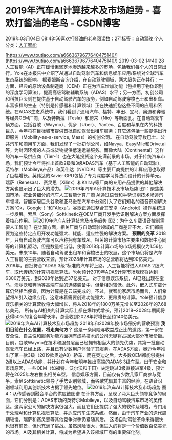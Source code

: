 
# 2019年汽车AI计算技术及市场趋势 - 喜欢打酱油的老鸟 - CSDN博客


2019年03月04日 08:43:56[喜欢打酱油的老鸟](https://me.csdn.net/weixin_42137700)阅读数：271标签：[自动驾驶																](https://so.csdn.net/so/search/s.do?q=自动驾驶&t=blog)个人分类：[人工智能																](https://blog.csdn.net/weixin_42137700/article/category/7820233)


[https://www.toutiao.com/a6663679677640475140/](https://www.toutiao.com/a6663679677640475140/)
2019-03-02 14:40:28
人工智能（AI）正在缓慢但坚定地渗透越来越多的市场，包括我们每个人的日常出行。Yole在本报告中介绍了AI通过自动驾驶汽车和信息娱乐应用/系统对全球汽车生态系统的影响。
据麦姆斯咨询介绍，在自动驾驶领域，两大趋势正在并行：一方面，经典的原始设备制造商（OEM）正在为汽车增加功能（包括用于物体识别的深度学习算法），提高高级驾驶辅助系统（ADAS）水平；另一方面，初创公司和科技巨头则在提供基于自动驾驶汽车的服务，例如自动驾驶穿梭巴士和出租车。
丰富多样的生态（特别是传感器和计算领域）正在快速拥抱这些不同的应用和系统。在ADAS生态系统中，我们看到了通用汽车、福特、丰田、宝马、奥迪和奔驰等经典OEM厂商，以及特斯拉（Tesla）和蔚来（Nio）等新面孔。在自动驾驶车辆方面，包括谷歌（Waymo）、优步（Uber）、Yantex、百度和苹果在内的科技巨头，今年将在目标城市提供首批自动驾驶出租车服务；其它还包括一些提供出行即服务（Mobility-as-a-service, Maas）的初创公司。
在自动驾驶穿梭巴士、公共汽车和商用车方面，我们发现了一批初创公司，如Navya、EasyMile和Drive.ai等，为封闭环境的人员或货物提供低速运输服务。而像大陆（Continental）这样的汽车一级供应商（Tier-1）也在大笔投资这个充满前景的市场。对于传统汽车市场，我们预计今年将推出首款2级和3级ADAS汽车（基于人工智能的自动驾驶）。
英特尔（Mobileye产品）和英伟达（NVIDIA）等主要厂商提供的计算应用也取得了巨幅增长。英伟达的Xavier GPU包括了专为深度学习算法而设计的计算单元。瑞萨（Renesas）、赛灵思（Xilinx）和Kalray等厂商的专用产品提供的其他解决方案也显示出了巨大的潜力。
![2019年汽车AI计算技术及市场趋势](http://p3.pstatp.com/large/pgc-image/c6895946d2c341089e13e102cd67d64a)
图1：聚焦美国市场，按业务细分的汽车人工智能计算厂商
AI通过语音和手势识别技术渗透汽车领域。智能家居巨头谷歌和亚马逊在汽车中分别引入了它们知名的语音识别解决方案“Ok，Google！”和“Alexa”。谷歌正通过整合其安卓（Android）操作系统进一步发展。索尼（Sony）Softkinetic在OEM厂商开发手势识别解决方案方面发挥着核心作用。
![2019年汽车AI计算技术及市场趋势](http://p1.pstatp.com/large/pgc-image/1d208e515eaf47319529333f16e233a8)
图2：为什么车载语音控制需要人工智能？
在计算方面，相关厂商与自动驾驶领域的厂商差异不大，它们都需要为这些特定应用开发功能强大、耗能、适应性强的解决方案。
**预期的变革**
2018年，只有自动驾驶汽车可以声称拥有车载AI。相关的计算市场主要由和数据中心同等的计算机驱动，但是数量相当低，使得2018年计算市场的市场规模仅为1.56亿美元。未来10年，随着自动驾驶出租车和穿梭巴士的发展，这个市场仍将是汽车人工智能的主要营收来源，预计2028年计算市场的总营收将达到90亿美元。
2019年，首批符合“ADAS 3级”标准的汽车将上路，人工智能将进入ADAS 2级汽车，取代传统的计算机视觉算法。Yole预计2019年ADAS计算市场规模将达到6300万美元，到2028年达到近37亿美元。
对于信息娱乐系统，AI已经出现在宝马、沃尔沃和奔驰等高端车型的选装装备中，但量相对较低。此外，嵌入式车载计算仍然相当便宜，因为计算是在云端完成的。不过，就智能家居市场而言，人们希望将AI引入边缘应用，这意味着需要创建功能强大、更昂贵的计算。Yole预计信息娱乐相关的计算营收将大幅增长，将从2018年的1800万美元增长至2028年的7.68亿美元。
所有与AI相关的计算实际上都在爆炸式增长，预计2018~2028年期间将获得50%的复合年增长率，总营收到2028年将增长至约140亿美元。
![2019年汽车AI计算技术及市场趋势](http://p1.pstatp.com/large/pgc-image/9d562aa7d0f541f1b6be938fafa1197d)
2018年和2028年按市场细分的营收预测
**我们目前在什么位置，将走向何方？**
这是一条风险与收益成正比的道路，第一家在安全性、自主性和服务功能方面拥有成熟技术的公司无疑将占据大部分市场份额。目前，谷歌Waymo在技术和服务层面已经拥有相当大的领先优势，其第一批自动驾驶汽车已经上路，并且已有少数用户体验了其服务。在ADAS方面，奥迪今年推出了第一款3级（2019款奥迪A8）轿车，而在奥迪之后，大多数OEM都能够提供2级以上ADAS功能，并计划在今年和明年推出高端的ADAS 3级车型。出于安全和市场原因，一些OEM（如福特、沃尔沃和丰田）决定跳过3级直接进军4级，预计将在2025年左右推出相关车型。
信息娱乐方面，目前仅有少数几家厂商参与竞争。索尼Softkinetic领导了手势识别领域，而谷歌凭借其丰富的经验，在语音识别领域利用其创新技术占据了领先地位。
![2019年汽车AI计算技术及市场趋势](http://p1.pstatp.com/large/pgc-image/404c5f3f80434e8599cd81ce471e738d)
图4：从传感器到融合平台的供应链图谱
在计算方面，呈现了两大巨头领导竞争的局面，它们分别是：ADAS市场的英特尔Mobileye，以及自动驾驶汽车市场的英伟达。这两家公司的解决方案很强大，而且它们还提供了强大的软件及堆栈，专门用于处理AI和计算机视觉算法，并适应汽车生态系统。然而，由于汽车产业的迭代周期较慢，瑞萨和赛灵思等其他竞争对手仍紧随其后。
这场自动驾驶革命来得很快也很有前景，但也充满了挑战。虽然风险很大，但进入的将是一个价值数百亿美元的市场。AI及其相关计算，将成为希望进入该领域厂商的重要催化剂。

